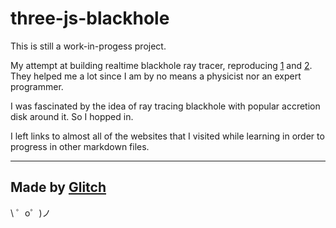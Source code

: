 three-js-blackhole
=======
This is still a work-in-progess project.

My attempt at building realtime blackhole ray tracer, 
reproducing [1](http://rantonels.github.io/starless/) and [2](https://github.com/oseiskar/black-hole).  
They helped me a lot since I am by no means a physicist nor an expert programmer.  

I was fascinated by the idea of ray tracing blackhole with popular accretion disk around it. So I hopped in.

I left links to almost all of the websites that I visited while learning in order to progress in other markdown files. 

------------------
Made by [Glitch](https://glitch.com/)
-------------------

\ ゜o゜)ノ
